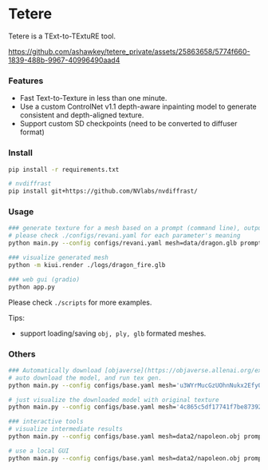 # Tetere

Tetere is a TExt-to-TExtuRE tool.

https://github.com/ashawkey/tetere_private/assets/25863658/5774f660-1839-488b-9967-40996490aad4

### Features
* Fast Text-to-Texture in less than one minute.
* Use a custom ControlNet v1.1 depth-aware inpainting model to generate consistent and depth-aligned texture.
* Support custom SD checkpoints (need to be converted to diffuser format)

### Install
```bash
pip install -r requirements.txt

# nvdiffrast
pip install git+https://github.com/NVlabs/nvdiffrast/
```

### Usage
```bash
### generate texture for a mesh based on a prompt (command line), output will be saved to ./logs
# please check ./configs/revani.yaml for each parameter's meaning
python main.py --config configs/revani.yaml mesh=data/dragon.glb prompt="a red pet dragon with fire patterns" save_path=dragon_fire.glb text_dir=True

### visualize generated mesh
python -m kiui.render ./logs/dragon_fire.glb

### web gui (gradio)
python app.py
```

Please check `./scripts` for more examples.

Tips:
* support loading/saving `obj, ply, glb` formated meshes.


### Others

```bash
### Automatically download [objaverse](https://objaverse.allenai.org/explore) model by uid:
# auto download the model, and run tex gen.
python main.py --config configs/base.yaml mesh='u3WYrMucGzUOhnNukx2EfyQqevA' prompt="a photo of game controller" save_path=controller.obj

# just visualize the downloaded model with original texture
python main.py --config configs/base.yaml mesh='4c865c5df17741f7be87392d37fa31eb' prompt='xxx' gui=True

### interactive tools
# visualize intermediate results
python main.py --config configs/base.yaml mesh=data2/napoleon.obj prompt="a photo of napoleon" save_path=napoleon.obj text_dir=True vis=True

# use a local GUI
python main.py --config configs/base.yaml mesh=data2/napoleon.obj prompt="a photo of napoleon" save_path=napoleon.obj text_dir=True gui=True
```
